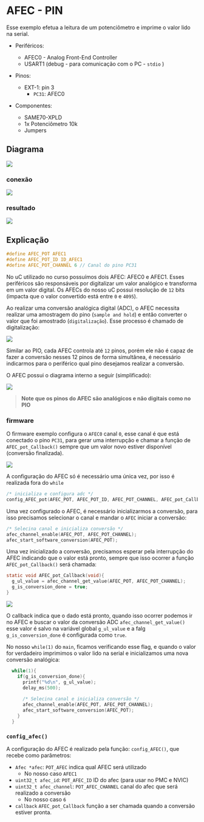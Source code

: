 # AFEC - PIN

Esse exemplo efetua a leitura de um potenciômetro e imprime o valor lido na serial.

- Periféricos:
    - AFEC0 - Analog Front-End Controller
    - USART1 (debug - para comunicação com o PC - `stdio` )
    
- Pinos:
    - EXT-1: pin 3
        - `PC31`: AFEC0

- Componentes: 
    
    - SAME70-XPLD
    - 1x Potenciômetro 10k
    - Jumpers

## Diagrama

![](doc/Diagrama_AFEC-Pin.svg)

### conexão

![](doc/foto.png)

### resultado

![](doc/atmel.PNG)

## Explicação

``` c
#define AFEC_POT AFEC1
#define AFEC_POT_ID ID_AFEC1
#define AFEC_POT_CHANNEL 6 // Canal do pino PC31
```

No uC utilizado no curso possuímos dois AFEC: AFEC0 e AFEC1. Esses periféricos são responsáveis por digitalizar um valor analógico e transforma em um valor digital. Os AFECs do nosso uC possui resolução de `12` bits (impacta que o valor convertido está entre `0` e `4095`). 

Ao realizar uma conversão analógica digital (ADC), o AFEC necessita realizar uma amostragem do pino (`sample and hold`) e então converter o valor que foi amostrado (`digitalização`). Esse processo é chamado de digitalização:

![](doc/amostragem.png)

Similar ao PIO, cada AFEC controla até `12` pinos, porém ele não é capaz de fazer a conversão nesses 12 pinos de forma simultânea, é necessário indicarmos para o periférico qual pino desejamos realizar a conversão.

O AFEC possui o diagrama interno a seguir (simplificado):

![](doc/afec-simples.svg)

> **Note que os pinos do AFEC são analógicos e não digitais como no PIO**

### firmware

O firmware exemplo configura o `AFEC0` canal `0`, esse canal é que está conectado o pino `PC31`, para gerar uma interrupção e chamar a função de `AFEC_pot_Callback()` sempre que um valor novo estiver disponível (conversão finalizada).

![](doc/PC31.png)

A configuração do AFEC só é necessário uma única vez, por isso é realizada fora do `while`

``` c
/* inicializa e configura adc */
config_AFEC_pot(AFEC_POT, AFEC_POT_ID, AFEC_POT_CHANNEL, AFEC_pot_Callback);
```

Uma vez configurado o AFEC, é necessário inicializarmos a conversão, para isso precisamos selecionar o canal e mandar o `AFEC` iniciar a conversão:

``` c
/* Selecina canal e inicializa conversão */
afec_channel_enable(AFEC_POT, AFEC_POT_CHANNEL);
afec_start_software_conversion(AFEC_POT);
```

Uma vez inicializado a conversão, precisamos esperar pela interrupção do AFEC indicando que o valor está pronto, sempre que isso ocorrer a função `AFEC_pot_Callback()` será chamada:

```c
static void AFEC_pot_Callback(void){
  g_ul_value = afec_channel_get_value(AFEC_POT, AFEC_POT_CHANNEL);
  g_is_conversion_done = true;
}
```

![](doc/handler.png)

O callback indica que o dado está pronto, quando isso ocorrer podemos ir no AFEC e buscar o valor da conversão ADC `afec_channel_get_value()` esse valor é salvo na variável global `g_ul_value` e a falg `g_is_conversion_done` é configurada como `true`.

No nosso `while(1)` do `main`, ficamos verificando esse flag, e quando o valor for verdadeiro imprimimos o valor lido na serial e inicializamos uma nova conversão analógica:

``` c
  while(1){
    if(g_is_conversion_done){
      printf("%d\n", g_ul_value);               
      delay_ms(500);                          
      
      /* Selecina canal e inicializa conversão */
      afec_channel_enable(AFEC_POT, AFEC_POT_CHANNEL);
      afec_start_software_conversion(AFEC_POT);
    }
  }
```

### `config_afec()`

A configuração do AFEC é realizado pela função: `config_AFEC()`, que recebe como parâmetros:

-  `Afec *afec`:  `POT_AFEC` indica qual AFEC será utilizado
    - No nosso caso `AFEC1`
- `uint32_t afec_id`:  `POT_AFEC_ID` ID do afec (para usar no PMC e NVIC)
- `uint32_t afec_channel`: `POT_AFEC_CHANNEL` canal do afec que será realizado a conversão
    - No nosso caso `6`
- `callback` `AFEC_pot_Callback` função a ser chamada quando a conversão estiver pronta.
